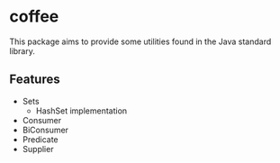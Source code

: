 # coffee
This package aims to provide some utilities found in the Java standard library.

## Features
- Sets
    - HashSet implementation
- Consumer
- BiConsumer
- Predicate
- Supplier
